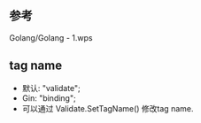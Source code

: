 ## 参考 
Golang/Golang - 1.wps

## tag name
* 默认: "validate"; 
* Gin: "binding"; 
* 可以通过 Validate.SetTagName() 修改tag name.
